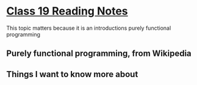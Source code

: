 # [Class 19 Reading Notes](https://github.com/snur206/reading-notes/blob/main/401/class19notes.md)

This topic matters because it is an introductions purely functional programming

## Purely functional programming, from Wikipedia



## Things I want to know more about

